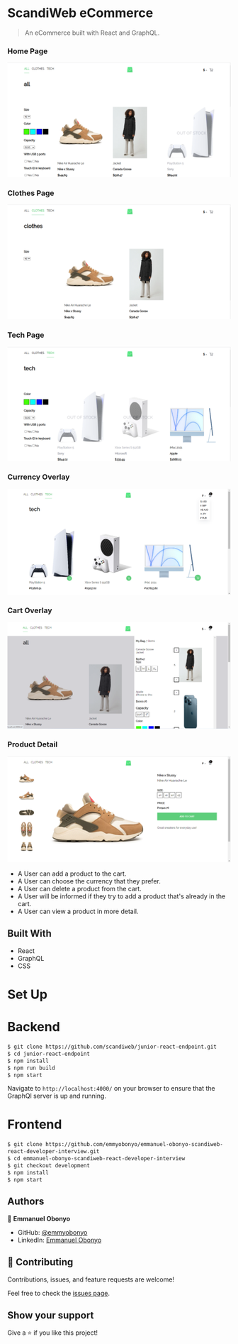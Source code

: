 # ScandiWeb eCommerce

> An eCommerce built with React and GraphQL.

### Home Page

![Home Page](./public/images/homepage1.png)

### Clothes Page

![Clothes Page](./public/images/clothes1.png)

### Tech Page

![Tech Page](./public/images/tech1.png)

### Currency Overlay

![Currency Page](./public/images/currency.png)

### Cart Overlay

![Cart](./public/images/carts.png)

### Product Detail

![Product Details](./public/images/productDetail.png)

- A User can add a product to the cart.
- A User can choose the currency that they prefer.
- A User can delete a product from the cart.
- A User will be informed if they try to add a product that's already in the cart.
- A User can view a product in more detail.

## Built With

- React
- GraphQL
- CSS

# Set Up

# Backend

```
$ git clone https://github.com/scandiweb/junior-react-endpoint.git
$ cd junior-react-endpoint
$ npm install
$ npm run build
$ npm start
```

Navigate to `http://localhost:4000/` on your browser to ensure that the GraphQl server is up and running.

# Frontend

```
$ git clone https://github.com/emmyobonyo/emmanuel-obonyo-scandiweb-react-developer-interview.git
$ cd emmanuel-obonyo-scandiweb-react-developer-interview
$ git checkout development
$ npm install
$ npm start
```

## Authors

👤 **Emmanuel Obonyo**

- GitHub: [@emmyobonyo](https://github.com/emmyobonyo)
- LinkedIn: [Emmanuel Obonyo](https://www.linkedin.com/in/emmanuel-obonyo-3728a2200/)

## 🤝 Contributing

Contributions, issues, and feature requests are welcome!

Feel free to check the [issues page](https://github.com/emmyobonyo/emmanuel-obonyo-scandiweb-react-developer-interview/issues).

## Show your support

Give a ⭐️ if you like this project!
